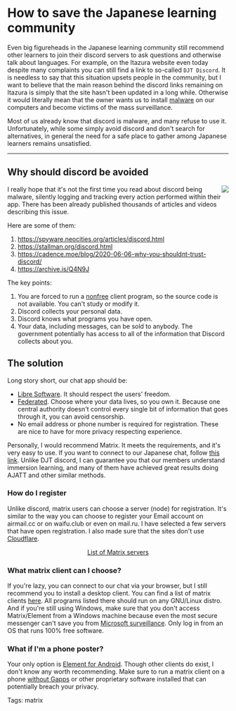 # How to save the Japanese learning community

Even big figureheads in the Japanese learning community still recommend
other learners to join their discord servers to ask questions
and otherwise talk about languages.
For example, on the Itazura website even today despite many complaints
you can still find a link to so-called `DJT Discord`.
It is needless to say that this situation upsets people in the community,
but I want to believe that the main reason behind the discord links remaining on Itazura
is simply that the site hasn't been updated in a long while.
Otherwise it would literally mean that the owner wants us to install
[malware](https://www.gnu.org/proprietary/)
on our computers and become victims of the mass surveillance.

Most of us already know that discord is malware, and many refuse to use it.
Unfortunately, while some simply avoid discord and don't search for alternatives,
in general the need for a safe place to gather among Japanese learners remains unsatisfied.

____

## Why should discord be avoided
<div style="float:right">
<img src="https://spyware.neocities.org/images/discord-no-way-2.gif">
</div>

I really hope that it's not the first time you read about discord being malware,
silently logging and tracking every action performed within their app.
There has been already published thousands of articles and videos describing this issue.

Here are some of them:
1) https://spyware.neocities.org/articles/discord.html
2) https://stallman.org/discord.html
3) https://cadence.moe/blog/2020-06-06-why-you-shouldnt-trust-discord/
4) https://archive.is/Q4N9J

The key points:
1) You are forced to run a
[nonfree](https://www.gnu.org/philosophy/free-software-even-more-important.html) client program,
so the source code is not available. You can't study or modify it.
2) Discord collects your personal data.
3) Discord knows what programs you have open.
4) Your data, including messages, can be sold to anybody.
The government potentially has access to all of the information that Discord collects about you.

## The solution

Long story short, our chat app should be:
* [Libre Software](https://www.gnu.org/philosophy/free-sw.html).
It should respect the users' freedom.
* [Federated](https://privacytools.io/software/real-time-communication/#federated).
Choose where your data lives, so you own it.
Because one central authority doesn't control every single bit of
information that goes through it, you can avoid censorship.
* No email address or phone number is required for registration.
These are nice to have for more privacy respecting experience.

Personally, I would recommend Matrix. It meets the requirements, and it's very easy to use.
If you want to connect to our Japanese chat, follow
[this link](join-our-community.html).
Unlike DJT discord, I can guarantee you that our members understand immersion learning,
and many of them have achieved great results doing AJATT and other similar methods.

### How do I register

Unlike discord, matrix users can choose a server (node) for registration.
It's similar to the way you can choose to register your Email account on
airmail.cc or on waifu.club or even on mail.ru.
I have selected a few servers that have open registration.
I also made sure that the sites don't use
[Cloudflare](https://web.archive.org/web/20210429163415/https://forge.chapril.org/you/stop_cloudflare/src/branch/master/readme/en.md).

<p align="center">
	<a href="list-of-matrix-servers.html">List of Matrix servers</a>
</p>

### What matrix client can I choose?

If you're lazy, you can connect to our chat via your browser,
but I still recommend you to install a desktop client.
You can find a list of matrix clients
[here](https://wiki.archlinux.org/index.php/List_of_applications#Matrix_clients).
All programs listed there should run on any GNU/Linux distro.
And if you're still using Windows,
make sure that you don't access Matrix/Element from a Windows machine
because even the most secure messenger can't save you from
[Microsoft surveillance](https://www.gnu.org/proprietary/malware-microsoft.html).
Only log in from an OS that runs 100% free software.

### What if I'm a phone poster?

Your only option is [Element for Android](https://f-droid.org/en/packages/im.vector.app/).
Though other clients do exist, I don't know any worth recommending.
Make sure to run a matrix client on a phone
[without Gapps](https://fsfe.org/activities/android/liberate.en.html)
or other proprietary software installed
that can potentially breach your privacy.

Tags: matrix
